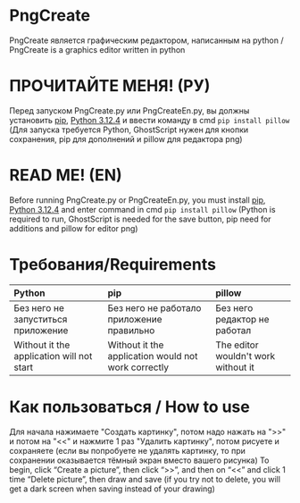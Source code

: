 # PngCreate
PngCreate является графическим редактором, написанным на python / PngCreate is a graphics editor written in python


# ПРОЧИТАЙТЕ МЕНЯ! (РУ)
Перед запуском PngCreate.py или PngCreateEn.py, вы должны установить [pip](https://bootstrap.pypa.io/get-pip.py), [Python 3.12.4](https://www.python.org/downloads/) и ввести команду в cmd ```pip install pillow```
(Для запуска требуется Python,
GhostScript нужен для кнопки сохранения, pip для дополнений и pillow для редактора png)
# READ ME! (EN)
Before running PngCreate.py or PngCreateEn.py, you must install [pip](https://bootstrap.pypa.io/get-pip.py), [Python 3.12.4](https://www.python.org/downloads/) and enter command in cmd ```pip install pillow``` 
(Python is required to run,
GhostScript is needed for the save button, pip need for additions and pillow for editor png)

# Требования/Requirements
| Python | pip | pillow |
|:------------- |:---------------|:-----------------|
| Без него не запуститься приложение | Без него не работало приложение правильно | Без него редактор не работал |
| Without it the application will not start | Without it the application would not work correctly | The editor wouldn't work without it |

# Как пользоваться / How to use
Для начала нажимаете "Создать картинку", потом надо нажать на ">>" и потом на "<<" и нажмите 1 раз "Удалить картинку", потом рисуете и сохраняете (если вы попробуете не удалять картинку, то при сохранении оказывается тёмный экран вместо вашего рисунка)
To begin, click “Create a picture”, then click “>>”, and then on “<<” and click 1 time “Delete picture”, then draw and save (if you try not to delete, you will get a dark screen when saving instead of your drawing)
